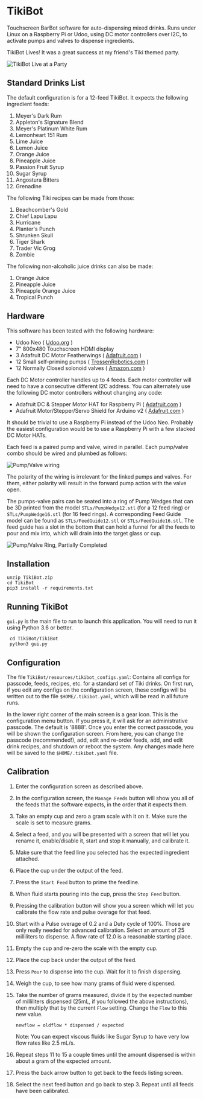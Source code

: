 TikiBot
=======
Touchscreen BarBot software for auto-dispensing mixed drinks.  Runs under
Linux on a Raspberry Pi or Udoo, using DC motor controllers over I2C, to
activate pumps and valves to dispense ingredients.

TikiBot Lives!  It was a great success at my friend's Tiki themed party.

![TikiBot Live at a Party](imgsrcs/TikiBotAtParty.jpg)


Standard Drinks List
--------------------
The default configuration is for a 12-feed TikiBot.
It expects the following ingredient feeds:

1. Meyer's Dark Rum
2. Appleton's Signature Blend
3. Meyer's Platinum White Rum
4. Lemonheart 151 Rum
5. Lime Juice
6. Lemon Juice
7. Orange Juice
8. Pineapple Juice
9. Passion Fruit Syrup
10. Sugar Syrup
11. Angostura Bitters
12. Grenadine

The following Tiki recipes can be made from those:

1. Beachcomber's Gold
2. Chief Lapu Lapu
3. Hurricane
4. Planter's Punch
5. Shrunken Skull
6. Tiger Shark
7. Trader Vic Grog
8. Zombie

The following non-alcoholic juice drinks can also be made:

1. Orange Juice
2. Pineapple Juice
3. Pineapple Orange Juice
4. Tropical Punch


Hardware
--------
This software has been tested with the following hardware:

- Udoo Neo ( [Udoo.org](https://www.udoo.org) )
- 7" 800x480 Touchscreen HDMI display
- 3 Adafruit DC Motor Featherwings ( [Adafruit.com](https://www.adafruit.com/product/2927) )
- 12 Small self-priming pumps ( [TrossenRobotics.com](http://www.trossenrobotics.com/robotgeek-pump-small) )
- 12 Normally Closed solonoid valves ( [Amazon.com](https://www.amazon.com/dp/B007D1U64E/ref=cm_sw_r_tw_dp_x_qDVWzbPCEW4K5) )

Each DC Motor controller handles up to 4 feeds.  Each motor controller will
need to have a consecutive different I2C address. You can alternately use
the following DC motor controllers without changing any code:

- Adafruit DC & Stepper Motor HAT for Raspberry Pi ( [Adafruit.com](https://www.adafruit.com/product/2348) )
- Adafruit Motor/Stepper/Servo Shield for Arduino v2 ( [Adafruit.com](https://www.adafruit.com/product/1438) )

It should be trivial to use a Raspberry Pi instead of the Udoo Neo.
Probably the easiest configuration would be to use a Raspberry Pi
with a few stacked DC Motor HATs.

Each feed is a paired pump and valve, wired in parallel.
Each pump/valve combo should be wired and plumbed as follows:

![Pump/Valve wiring](imgsrcs/PumpValveWiring.png)

The polarity of the wiring is irrelevant for the linked pumps and
valves.  For them, either polarity will result in the forward pump
action with the valve open.

The pumps-valve pairs can be seated into a ring of Pump Wedges that can
be 3D printed from the model `STLs/PumpWedge12.stl` (for a 12 feed ring)
or `STLs/PumpWedge16.stl` (for 16 feed rings).  A corresponding Feed Guide
model can be found as `STLs/FeedGuide12.stl` or `STLs/FeedGuide16.stl`.
The feed guide has a slot in the bottom that can hold a funnel for all
the feeds to pour and mix into, which will drain into the target glass
or cup.

![Pump/Valve Ring, Partially Completed](imgsrcs/PumpRingPartial.jpg)


Installation
------------

    unzip TikiBot.zip
    cd TikiBot
    pip3 install -r requirements.txt


Running TikiBot
---------------
`gui.py` is the main file to run to launch this application.  You will
need to run it using Python 3.6 or better.

     cd TikiBot/TikiBot
     python3 gui.py


Configuration
-------------
The file `TikiBot/resources/tikibot_configs.yaml`: Contains all configs
for passcode, feeds, recipes, etc. for a standard set of Tiki drinks.
On first run, if you edit any configs on the configuration screen,
these configs will be written out to the file `$HOME/.tikibot.yaml`,
which will be read in all future runs.

In the lower right corner of the main screen is a gear icon.  This is
the configuration menu button. If you press it, it will ask for an
administrative passcode.  The default is '8888'.  Once you enter the
correct passcode, you will be shown the configuration screen.  From
here, you can change the passcode (recommended!), add, edit and re-order
feeds, add, and edit drink recipes, and shutdown or reboot the system.
Any changes made here will be saved to the `$HOME/.tikibot.yaml` file.


Calibration
-----------

1. Enter the configuration screen as described above.

2. In the configuration screen, the `Manage Feeds` button will show you
    all of the feeds that the software expects, in the order that it
    expects them.

3. Take an empty cup and zero a gram scale with it on it.  Make sure the
    scale is set to measure grams.

4. Select a feed, and you will be presented with a screen that will let
    you rename it, enable/disable it, start and stop it manually, and
    calibrate it.

5. Make sure that the feed line you selected has the expected ingredient
    attached.

6. Place the cup under the output of the feed.

7. Press the `Start Feed` button to prime the feedline.

8. When fluid starts pouring into the cup, press the `Stop Feed` button.

9. Pressing the calibration button will show you a screen which will let
    you calibrate the flow rate and pulse overage for that feed.

10. Start with a Pulse overage of 0.2 and a Duty cycle of 100%.  Those
    are only really needed for advanced calibration.  Select an amount
    of 25 milliliters to dispense.  A flow rate of 12.0 is a reasonable
    starting place.

11. Empty the cup and re-zero the scale with the empty cup.

12. Place the cup back under the output of the feed.

13. Press `Pour` to dispense into the cup.  Wait for it to finish dispensing.

14. Weigh the cup, to see how many grams of fluid were dispensed.

15. Take the number of grams measured, divide it by the expected number of
    milliliters dispensed (25mL, if you followed the above instructions),
    then multiply that by the current `Flow` setting.  Change the `Flow`
    to this new value.

    `newflow = oldflow * dispensed / expected`

    Note: You can expect viscous fluids like Sugar Syrup to have very low
    flow rates like 2.5 mL/s.

16. Repeat steps 11 to 15 a couple times until the amount dispensed is
    within about a gram of the expected amount.

17. Press the back arrow button to get back to the feeds listing screen.

18. Select the next feed button and go back to step 3.  Repeat until all
    feeds have been calibrated.



